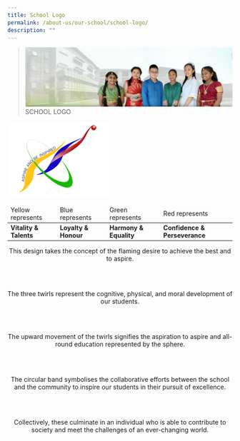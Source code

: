 ```yaml
---
title: School Logo
permalink: /about-us/our-school/school-logo/
description: ""
---
```

>![](/images/About%20Us/banner2-with%20bg.jpg)
>SCHOOL LOGO


<img src="/images/About%20Us/AMKPS-Logo-edited.png"  
     style="width:45%">



<table>
<thead>
  <tr>
    <td>Yellow represents</td>
    <td>Blue represents</td>
    <td>Green represents</td>
    <td>Red represents</td>
  </tr>
</thead>
<tbody>
  <tr>
    <td><b>Vitality &amp; Talents</b></td>
    <td><b>Loyalty &amp; Honour</b></td>
    <td><b>Harmony &amp; Equality</b></td>
    <td><b>Confidence &amp; Perseverance</b></td>
  </tr>
</tbody>
</table>

<center>
	
This design takes the concept of the flaming desire to achieve the best and to aspire.

<br>  <br> 

The three twirls represent the cognitive, physical, and moral development of our students.

<br>   <br> 

The upward movement of the twirls signifies the aspiration to aspire and all-round education represented by the sphere.

<br>   <br> 

The circular band symbolises the collaborative efforts between the school and the community to inspire our students in their pursuit of excellence.

<br>   <br> 

Collectively, these culminate in an individual who is able to contribute to society and meet the challenges of an ever-changing world.

</center>